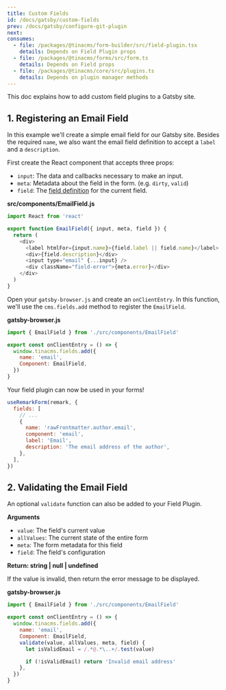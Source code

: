```yaml
---
title: Custom Fields
id: /docs/gatsby/custom-fields
prev: /docs/gatsby/configure-git-plugin
next:
consumes:
  - file: /packages/@tinacms/form-builder/src/field-plugin.tsx
    details: Depends on Field Plugin props
  - file: /packages/@tinacms/forms/src/form.ts
    details: Depends on Field props
  - file: /packages/@tinacms/core/src/plugins.ts
    details: Depends on plugin manager methods
---
```


This doc explains how to add custom field plugins to a Gatsby site.

## 1. Registering an Email Field

In this example we'll create a simple email field for our Gatsby site. Besides the required `name`, we also want the email field definition to accept a `label` and a `description`.

First create the React component that accepts three props:

- `input`: The data and callbacks necessary to make an input.
- `meta`: Metadata about the field in the form. (e.g. `dirty`, `valid`)
- `field`: The [field definition](https://tinacms.org/docs/plugins/fields) for the current field.

**src/components/EmailField.js**

```javascript
import React from 'react'

export function EmailField({ input, meta, field }) {
  return (
    <div>
      <label htmlFor={input.name}>{field.label || field.name}</label>
      <div>{field.description}</div>
      <input type="email" {...input} />
      <div className="field-error">{meta.error}</div>
    </div>
  )
}
```

Open your `gatsby-browser.js` and create an `onClientEntry`. In this function, we'll use the `cms.fields.add` method to register the `EmailField`.

**gatsby-browser.js**

```javascript
import { EmailField } from './src/components/EmailField'

export const onClientEntry = () => {
  window.tinacms.fields.add({
    name: 'email',
    Component: EmailField,
  })
}
```

Your field plugin can now be used in your forms!

```javascript
useRemarkForm(remark, {
  fields: [
    // ...
    {
      name: 'rawFrontmatter.author.email',
      component: 'email',
      label: 'Email',
      description: 'The email address of the author',
    },
  ],
})
```

## 2. Validating the Email Field

An optional `validate` function can also be added to your Field Plugin.

**Arguments**

- `value`: The field's current value
- `allValues`: The current state of the entire form
- `meta`: The form metadata for this field
- `field`: The field's configuration

**Return: string | null | undefined**

If the value is invalid, then return the error message to be displayed.

**gatsby-browser.js**

```javascript
import { EmailField } from './src/components/EmailField'

export const onClientEntry = () => {
  window.tinacms.fields.add({
    name: 'email',
    Component: EmailField,
    validate(value, allValues, meta, field) {
      let isValidEmail = /.*@.*\..+/.test(value)

      if (!isValidEmail) return 'Invalid email address'
    },
  })
}
```
